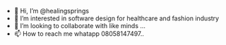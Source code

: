 - 👋 Hi, I’m @healingsprings
- 👀 I’m interested in software design for healthcare  and fashion industry
- 💞️ I’m looking to collaborate with like minds ...
- 📫 How to reach me whatapp 08058147497..

<!---
healingsprings/healingsprings is a ✨ special ✨ repository because its `README.md` (this file) appears on your GitHub profile.
You can click the Preview link to take a look at your changes.
--->
